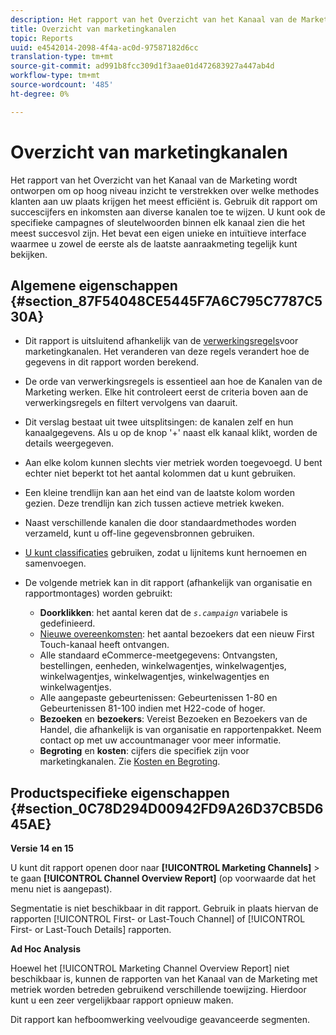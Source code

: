 ```yaml
---
description: Het rapport van het Overzicht van het Kanaal van de Marketing wordt ontworpen om op hoog niveau inzicht te verstrekken over welke methodes klanten aan uw plaats krijgen het meest efficiënt is. Gebruik dit rapport om succescijfers en inkomsten aan diverse kanalen toe te wijzen. U kunt ook de specifieke campagnes of sleutelwoorden binnen elk kanaal zien die het meest succesvol zijn. Het bevat een eigen unieke en intuïtieve interface waarmee u zowel de eerste als de laatste aanraakmeting tegelijk kunt bekijken.
title: Overzicht van marketingkanalen
topic: Reports
uuid: e4542014-2098-4f4a-ac0d-97587182d6cc
translation-type: tm+mt
source-git-commit: ad991b8fcc309d1f3aae01d472683927a447ab4d
workflow-type: tm+mt
source-wordcount: '485'
ht-degree: 0%

---
```



# Overzicht van marketingkanalen

Het rapport van het Overzicht van het Kanaal van de Marketing wordt ontworpen om op hoog niveau inzicht te verstrekken over welke methodes klanten aan uw plaats krijgen het meest efficiënt is. Gebruik dit rapport om succescijfers en inkomsten aan diverse kanalen toe te wijzen. U kunt ook de specifieke campagnes of sleutelwoorden binnen elk kanaal zien die het meest succesvol zijn. Het bevat een eigen unieke en intuïtieve interface waarmee u zowel de eerste als de laatste aanraakmeting tegelijk kunt bekijken.

## Algemene eigenschappen {#section_87F54048CE5445F7A6C795C7787C530A}

* Dit rapport is uitsluitend afhankelijk van de [verwerkingsregels](/help/components/c-marketing-channels/c-rules.md)voor marketingkanalen. Het veranderen van deze regels verandert hoe de gegevens in dit rapport worden berekend.
* De orde van verwerkingsregels is essentieel aan hoe de Kanalen van de Marketing werken. Elke hit controleert eerst de criteria boven aan de verwerkingsregels en filtert vervolgens van daaruit.
* Dit verslag bestaat uit twee uitsplitsingen: de kanalen zelf en hun kanaalgegevens. Als u op de knop &#39;+&#39; naast elk kanaal klikt, worden de details weergegeven.
* Aan elke kolom kunnen slechts vier metriek worden toegevoegd. U bent echter niet beperkt tot het aantal kolommen dat u kunt gebruiken.
* Een kleine trendlijn kan aan het eind van de laatste kolom worden gezien. Deze trendlijn kan zich tussen actieve metriek kweken.
* Naast verschillende kanalen die door standaardmethodes worden verzameld, kunt u off-line gegevensbronnen gebruiken.
* [U kunt classificaties](/help/components/c-classifications2/c-classifications.md) gebruiken, zodat u lijnitems kunt hernoemen en samenvoegen.
* De volgende metriek kan in dit rapport (afhankelijk van organisatie en rapportmontages) worden gebruikt:

   * **Doorklikken**: het aantal keren dat de *`s.campaign`* variabele is gedefinieerd.
   * [Nieuwe overeenkomsten](https://docs.adobe.com/content/help/en/analytics/components/variables/metrics/metrics-new-engagements.html): het aantal bezoekers dat een nieuw First Touch-kanaal heeft ontvangen.
   * Alle standaard eCommerce-meetgegevens: Ontvangsten, bestellingen, eenheden, winkelwagentjes, winkelwagentjes, winkelwagentjes, winkelwagentjes, winkelwagentjes en winkelwagentjes.
   * Alle aangepaste gebeurtenissen: Gebeurtenissen 1-80 en Gebeurtenissen 81-100 indien met H22-code of hoger.
   * **Bezoeken** en **bezoekers**: Vereist Bezoeken en Bezoekers van de Handel, die afhankelijk is van organisatie en rapportenpakket. Neem contact op met uw accountmanager voor meer informatie.
   * **Begroting** en **kosten**: cijfers die specifiek zijn voor marketingkanalen. Zie [Kosten en Begroting](https://docs.adobe.com/content/help/en/analytics/components/marketing-channels/analyze-mc.html).

## Productspecifieke eigenschappen {#section_0C78D294D00942FD9A26D37CB5D645AE}

**Versie 14 en 15**

U kunt dit rapport openen door naar **[!UICONTROL Marketing Channels]** > te gaan **[!UICONTROL Channel Overview Report]** (op voorwaarde dat het menu niet is aangepast).

Segmentatie is niet beschikbaar in dit rapport. Gebruik in plaats hiervan de rapporten [!UICONTROL First- or Last-Touch Channel] of [!UICONTROL First- or Last-Touch Details] rapporten.

**Ad Hoc Analysis**

Hoewel het [!UICONTROL Marketing Channel Overview Report] niet beschikbaar is, kunnen de rapporten van het Kanaal van de Marketing met metriek worden betreden gebruikend verschillende toewijzing. Hierdoor kunt u een zeer vergelijkbaar rapport opnieuw maken.

Dit rapport kan hefboomwerking veelvoudige geavanceerde segmenten.
